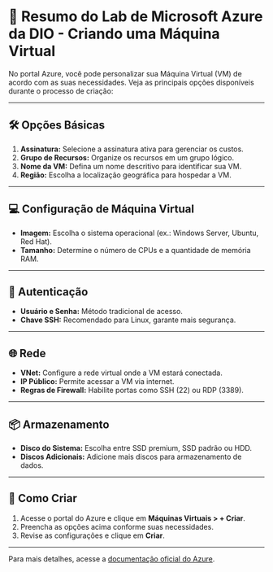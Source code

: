 # 🚀 Resumo do Lab de Microsoft Azure da DIO - Criando uma Máquina Virtual

No portal Azure, você pode personalizar sua Máquina Virtual (VM) de acordo com as suas necessidades. Veja as principais opções disponíveis durante o processo de criação:  

---

## 🛠️ **Opções Básicas**  

1. **Assinatura:** Selecione a assinatura ativa para gerenciar os custos.  
2. **Grupo de Recursos:** Organize os recursos em um grupo lógico.  
3. **Nome da VM:** Defina um nome descritivo para identificar sua VM.  
4. **Região:** Escolha a localização geográfica para hospedar a VM.  

---

## 💻 **Configuração de Máquina Virtual**  

- **Imagem:** Escolha o sistema operacional (ex.: Windows Server, Ubuntu, Red Hat).  
- **Tamanho:** Determine o número de CPUs e a quantidade de memória RAM.  

---

## 🔑 **Autenticação**  

- **Usuário e Senha:** Método tradicional de acesso.  
- **Chave SSH:** Recomendado para Linux, garante mais segurança.  

---

## 🌐 **Rede**  

- **VNet:** Configure a rede virtual onde a VM estará conectada.  
- **IP Público:** Permite acessar a VM via internet.  
- **Regras de Firewall:** Habilite portas como SSH (22) ou RDP (3389).  

---

## 📦 **Armazenamento**  

- **Disco do Sistema:** Escolha entre SSD premium, SSD padrão ou HDD.  
- **Discos Adicionais:** Adicione mais discos para armazenamento de dados.  

---

## 📘 **Como Criar**  

1. Acesse o portal do Azure e clique em **Máquinas Virtuais > + Criar**.  
2. Preencha as opções acima conforme suas necessidades.  
3. Revise as configurações e clique em **Criar**.  

---

Para mais detalhes, acesse a [documentação oficial do Azure](https://learn.microsoft.com/pt-br/azure/virtual-machines/).  
